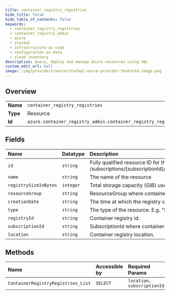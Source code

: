 ```yaml
---
title: container_registry_registries
hide_title: false
hide_table_of_contents: false
keywords:
  - container_registry_registries
  - container_registry_admin
  - azure    
  - stackql
  - infrastructure-as-code
  - configuration-as-data
  - cloud inventory
description: Query, deploy and manage Azure resources using SQL
custom_edit_url: null
image: /img/providers/azure/stackql-azure-provider-featured-image.png
---
```

  
    

## Overview
<table><tbody>
<tr><td><b>Name</b></td><td><code>container_registry_registries</code></td></tr>
<tr><td><b>Type</b></td><td>Resource</td></tr>
<tr><td><b>Id</b></td><td><code>azure.container_registry_admin.container_registry_registries</code></td></tr>
</tbody></table>

## Fields
| Name | Datatype | Description |
|:-----|:---------|:------------|
| `id` | `string` | Fully qualified resource ID for the resource. Ex - /subscriptions/{subscriptionId}/resourceGroups/{resourceGroupName}/providers/{resourceProviderNamespace}/{resourceType}/{resourceName} |
| `name` | `string` | The name of the resource |
| `registrySizeInBytes` | `integer` | Total storage capacity (GiB) used by the registry. |
| `resourceGroup` | `string` | ResourceGroup where container registry is present. |
| `creationDate` | `string` | The time at which the registry created. |
| `type` | `string` | The type of the resource. E.g. "Microsoft.Compute/virtualMachines" or "Microsoft.Storage/storageAccounts" |
| `registryId` | `string` | Container registry id. |
| `subscriptionId` | `string` | SubscriptionId where container registry is present. |
| `location` | `string` | Container registry location. |
## Methods
| Name | Accessible by | Required Params |
|:-----|:--------------|:----------------|
| `ContainerRegistryRegistries_List` | `SELECT` | `location, subscriptionId` |
